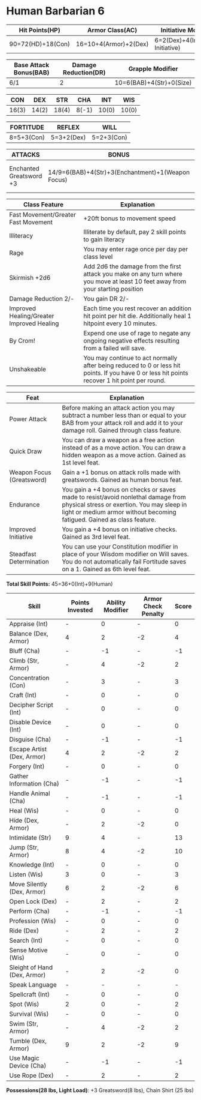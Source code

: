 # Human Barbarian 6

Hit Points(HP) | Armor Class(AC) | Initiative Modifier | Speed
-------------- | --------------- | ------------------- | -----
90=72(HD)+18(Con)| 16=10+4(Armor)+2(Dex) | 6=2(Dex)+4(Improved Initiative) | 50ft=30(Base)+20(Greater Fast Movement)

Base Attack Bonus(BAB) | Damage Reduction(DR) | Grapple Modifier
---------------------  | -------------------- | ----------------
6/1                    | 2                    | 10=6(BAB)+4(Str)+0(Size)

CON   | DEX   | STR   | CHA   | INT   | WIS 
---   | ---   | ---   | ---   | -     | ------- 
16(3) | 14(2) | 18(4) | 8(-1) | 10(0) | 10(0) 

FORTITUDE | REFLEX | WILL
--------- | ------ | ----
8=5+3(Con)| 5=3+2(Dex)| 5=2+3(Con)

ATTACKS | BONUS | DAMAGE | CRITICAL | NOTES
------- | ----- | ------ | -------- | -----
Enchanted Greatsword +3  | 14/9=6(BAB)+4(Str)+3(Enchantment)+1(Weapon Focus) | 2d6+6(Str*1.5)+3(Enchantment) | 19-20/x2 | +3 Enchantment Bonus to attack/damage

Class Feature | Explanation
------------- | -----------
Fast Movement/Greater Fast Movement | +20ft bonus to movement speed
Illiteracy | Illiterate by default, pay 2 skill points to gain literacy
Rage | You may enter rage once per day per class level
Skirmish +2d6 | Add 2d6 the damage from the first attack you make on any turn where you move at least 10 feet away from your starting position
Damage Reduction 2/- | You gain DR 2/-
Improved Healing/Greater Improved Healing | Each time you rest recover an addition hit point per hit die. Additionally heal 1 hitpoint every 10 minutes.
By Crom! | Expend one use of rage to negate any ongoing negative effects resulting from a failed will save.
Unshakeable | You may continue to act normally after being reduced to 0 or less hit points. If you have 0 or less hit points recover 1 hit point per round.


Feat | Explanation
----- | -----------
Power Attack | Before making an attack action you may subtract a number less than or equal to your BAB from your attack roll and add it to your damage roll. Gained through class feature.
Quick Draw | You can draw a weapon as a free action instead of as a move action. You can draw a hidden weapon as a move action. Gained as 1st level feat.
Weapon Focus (Greatsword) | Gain a +1 bonus on attack rolls made with greatswords. Gained as human bonus feat.
Endurance | You gain a +4 bonus on checks or saves made to resist/avoid nonlethal damage from physical stress or exertion. You may sleep in light or medium armor without becoming fatigued. Gained as class feature.
Improved Initiative | You gain a +4 bonus on initiative checks. Gained as 3rd level feat.
Steadfast Determination | You can use your Constitution modifier in place of your Wisdom modifier on Will saves. You do not automatically fail Fortitude saves on a 1. Gained as 6th level feat.

**Total Skill Points:** 45=36+0(Int)+9(Human)

Skill | Points Invested | Ability Modifier | Armor Check Penalty | Score 
----- | --------------- | ---------------- | ----- | -
Appraise (Int) | -      | 0                | - | 0
Balance (Dex, Armor) | 4| 2                | -2 | 4
Bluff (Cha)    | -      | -1               | - | -1
Climb (Str, Armor) | -  | 4                | -2| 2
Concentration (Con)| -  | 3                | -| 3
Craft (Int)        | -  | 0                | -| 0
Decipher Script (Int)| -| 0                | -| 0
Disable Device (Int)| - | 0                | -| 0
Disguise (Cha)      | - | -1                | -| -1
Escape Artist (Dex, Armor)| 4 | 2          | -2| 2
Forgery (Int)       | - | 0                | -| 0
Gather Information (Cha) | - | -1           | -| -1
Handle Animal (Cha) | -  | -1               | -| -1
Heal (Wis)          | -  | 0               | -| 0
Hide (Dex, Armor)   | -  | 2               | -2| 0
Intimidate (Str)    | 9  | 4               | -| 13
Jump (Str, Armor)   | 8  | 4               | -2| 10
Knowledge (Int)     | -  | 0               | -| 0
Listen (Wis)        | 3  | 0               | -| 3
Move Silently (Dex, Armor) | 6 | 2         | -2| 6
Open Lock (Dex) | - | 2                    | -| 2
Perform (Cha)   | - | -1                    | -| -1
Profession (Wis)| - | 0                    | -| 0
Ride (Dex)      | - | 2                    | -| 2
Search (Int)    | - | 0                    | -| 0
Sense Motive (Wis) | - | 0                 | -| 0
Sleight of Hand (Dex, Armor) | - | 2       | -2| 0
Speak Language | - | -                     | -| -
Spellcraft (Int) | - | 0                   | -| 0
Spot (Wis)       | 2 | 0                   | -| 2
Survival (Wis)   | - | 0                   | -| 0
Swim (Str, Armor)| - | 4                   | -2| 2
Tumble (Dex, Armor)| 9 | 2                 | -2| 9
Use Magic Device (Cha) | - | -1             | -| -1
Use Rope (Dex)         | - | 2             | -| 2

**Possessions(28 lbs, Light Load)**: +3 Greatsword(8 lbs), Chain Shirt (25 lbs)